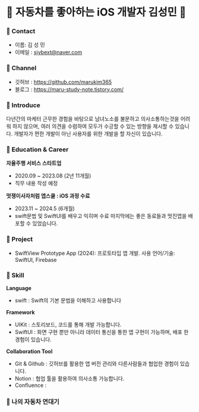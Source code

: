 # 🚗 자동차를 좋아하는 iOS 개발자 김성민 🚙

### 🛞 Contact
- 이름: 김 성 민
- 이메일 : sjybext@naver.com

### 🛞 Channel
- 깃허브 : https://github.com/marukim365
- 블로그 : https://maru-study-note.tistory.com/

### 🛞 Introduce
다년간의 마케터 근무한 경험을 바탕으로 남녀노소를 불문하고 의사소통하는것을 어려워 하지 않으며, 여러 의견을 수렴하여 모두가 수긍할 수 있는 방향을 제시할 수 있습니다. 개발자가 편한 개발이 아닌 사용자를 위한 개발을 할 자신이 있습니다.


### 🛞 Education &  Career
**자율주행 서비스 스타트업**
- 2020.09 ~ 2023.08 (2년 11개월)
- 직무 내용 작성 예정

**멋쟁이사자처럼 앱스쿨 : iOS 과정 수료**
- 2023.11 ~ 2024.5 (6개월)
- swift문법 및 SwiftUI를 배우고 익히며 수료 마지막에는 좋은 동료들과 멋진앱을 배포할 수 있었습니다.

### 🛞 Project
- SwiftView Prototype App (2024): 프로토타입 앱 개발. 사용 언어/기술: SwiftUI, Firebase

### 🛞 Skill
**Language**
- swift : Swift의 기본 문법을 이해하고 사용합니다

**Framework**
- UIKit : 스토리보드, 코드를 통해 개발 가능합니다.
- SwiftUI : 화면 구현 뿐만 아니라 데이터 통신을 통한 앱 구현이 가능하며, 배포 한 경험이 있습니다. 

**Collaboration Tool**
- Git & Github : 깃허브를 활용한 앱 버전 관리와 다른사람들과 협업한 경험이 있습니다.
- Notion : 협업 툴을 활용하여 의사소통 가능합니다.
- Confluence : 

### 🛞 나의 자동차 연대기
